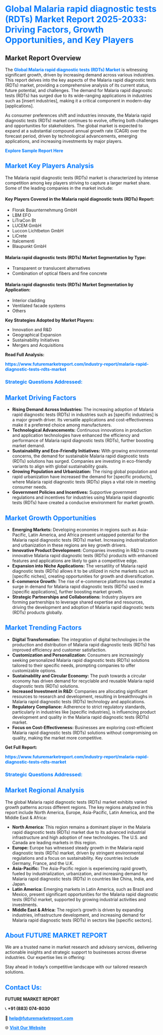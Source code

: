 <h1 style="color: #007BFF;">Global Malaria rapid diagnostic tests (RDTs) Market Report 2025-2033: Driving Factors, Growth Opportunities, and Key Players</h1>

<section id="overview">
<h2>Market Report Overview</h2>
<p>The <a href="https://www.futuremarketreport.com/industry-report/malaria-rapid-diagnostic-tests-rdts-market" style="color: #007BFF; text-decoration: none;"><strong>Global Malaria rapid diagnostic tests (RDTs) Market</strong></a> is witnessing significant growth, driven by increasing demand across various industries. This report delves into the key aspects of the Malaria rapid diagnostic tests (RDTs) market, providing a comprehensive analysis of its current status, future potential, and challenges. The demand for Malaria rapid diagnostic tests (RDTs) has surged due to its wide-ranging applications in industries such as [insert industries], making it a critical component in modern-day [applications].</p>
<p>As consumer preferences shift and industries innovate, the Malaria rapid diagnostic tests (RDTs) market continues to evolve, offering both challenges and opportunities for stakeholders. The global market is expected to expand at a substantial compound annual growth rate (CAGR) over the forecast period, driven by technological advancements, emerging applications, and increasing investments by major players.</p>
</section>

<section id="overview">
<p><a href="https://www.futuremarketreport.com/request-sample/reportId=37419" style="color: #007BFF; text-decoration: none;"><strong>Explore Sample Report Here</strong></a></p>
</section>

<section id="key-players">
<h2 style="color: #007BFF;">Market Key Players Analysis</h2>
<p>The Malaria rapid diagnostic tests (RDTs) market is characterized by intense competition among key players striving to capture a larger market share. Some of the leading companies in the market include:</p>
<h4>Key Players Covered in the Malaria rapid diagnostic tests (RDTs) Report:</h4>
<ul><li>Florak Bauunternehmung GmbH</li><li>LBM EFO</li><li>LiTraCon Bt</li><li>LUCEM GmbH</li><li>Luccon Lichtbeton GmbH</li><li>LiCrete</li><li>Italcementi</li><li>Blaupunkt GmbH</li></ul>
<h4>Malaria rapid diagnostic tests (RDTs) Market Segmentation by Type:</h4>
<ul><li>Transparent or translucent alternatives</li><li>Combination of optical fibers and fine concrete</li></ul>

<h4>Malaria rapid diagnostic tests (RDTs) Market Segmentation by Application:</h4>
<ul><li>Interior cladding</li><li>Ventilated facade systems</li><li>Others</li></ul>
<p><strong>Key Strategies Adopted by Market Players:</strong></p>
<ul>
<li>Innovation and R&D</li>
<li>Geographical Expansion</li>
<li>Sustainability Initiatives</li>
<li>Mergers and Acquisitions</li>
</ul>
</section>

<section>
<p><strong>Read Full Analysis: </strong></p><a href="https://www.futuremarketreport.com/industry-report/malaria-rapid-diagnostic-tests-rdts-market" style="color: #007BFF; text-decoration: none;"><strong>https://www.futuremarketreport.com/industry-report/malaria-rapid-diagnostic-tests-rdts-market</strong></a>
<h3 style="color: #007BFF;">Strategic Questions Addressed:</h3>
</section>

<section id="driving-factors">
<h2 style="color: #007BFF;">Market Driving Factors</h2>
<ul>
<li><strong>Rising Demand Across Industries:</strong> The increasing adoption of Malaria rapid diagnostic tests (RDTs) in industries such as [specific industries] is a major growth driver. Its versatile applications and cost-effectiveness make it a preferred choice among manufacturers.</li>
<li><strong>Technological Advancements:</strong> Continuous innovations in production and application technologies have enhanced the efficiency and performance of Malaria rapid diagnostic tests (RDTs), further boosting market demand.</li>
<li><strong>Sustainability and Eco-Friendly Initiatives:</strong> With growing environmental concerns, the demand for sustainable Malaria rapid diagnostic tests (RDTs) solutions has surged. Companies are investing in eco-friendly variants to align with global sustainability goals.</li>
<li><strong>Growing Population and Urbanization:</strong> The rising global population and rapid urbanization have increased the demand for [specific products], where Malaria rapid diagnostic tests (RDTs) plays a vital role in meeting consumer needs.</li>
<li><strong>Government Policies and Incentives:</strong> Supportive government regulations and incentives for industries using Malaria rapid diagnostic tests (RDTs) have created a conducive environment for market growth.</li>
</ul>
</section>

<section id="growth-opportunities">
<h2 style="color: #007BFF;">Market Growth Opportunities</h2>
<ul>
<li><strong>Emerging Markets:</strong> Developing economies in regions such as Asia-Pacific, Latin America, and Africa present untapped potential for the Malaria rapid diagnostic tests (RDTs) market. Increasing industrialization and urbanization in these regions are key growth drivers.</li>
<li><strong>Innovative Product Development:</strong> Companies investing in R&D to create innovative Malaria rapid diagnostic tests (RDTs) products with enhanced features and applications are likely to gain a competitive edge.</li>
<li><strong>Expansion into Niche Applications:</strong> The versatility of Malaria rapid diagnostic tests (RDTs) allows it to be utilized in niche markets such as [specific niches], creating opportunities for growth and diversification.</li>
<li><strong>E-commerce Growth:</strong> The rise of e-commerce platforms has created a surge in demand for Malaria rapid diagnostic tests (RDTs) used in [specific applications], further boosting market growth.</li>
<li><strong>Strategic Partnerships and Collaborations:</strong> Industry players are forming partnerships to leverage shared expertise and resources, driving the development and adoption of Malaria rapid diagnostic tests (RDTs) products globally.</li>
</ul>
</section>

<section id="trending-factors">
<h2 style="color: #007BFF;">Market Trending Factors</h2>
<ul>
<li><strong>Digital Transformation:</strong> The integration of digital technologies in the production and distribution of Malaria rapid diagnostic tests (RDTs) has improved efficiency and customer satisfaction.</li>
<li><strong>Customization and Personalization:</strong> Consumers are increasingly seeking personalized Malaria rapid diagnostic tests (RDTs) solutions tailored to their specific needs, prompting companies to offer customizable options.</li>
<li><strong>Sustainability and Circular Economy:</strong> The push towards a circular economy has driven demand for recyclable and reusable Malaria rapid diagnostic tests (RDTs) solutions.</li>
<li><strong>Increased Investment in R&D:</strong> Companies are allocating significant resources to research and development, resulting in breakthroughs in Malaria rapid diagnostic tests (RDTs) technology and applications.</li>
<li><strong>Regulatory Compliance:</strong> Adherence to strict regulatory standards, particularly in industries like [specific industries], is influencing product development and quality in the Malaria rapid diagnostic tests (RDTs) market.</li>
<li><strong>Focus on Cost-Effectiveness:</strong> Businesses are exploring cost-efficient Malaria rapid diagnostic tests (RDTs) solutions without compromising on quality, making the market more competitive.</li>
</ul>
</section>

<section>
<p><strong>Get Full Report: </strong></p><a href="https://www.futuremarketreport.com/industry-report/malaria-rapid-diagnostic-tests-rdts-market" style="color: #007BFF; text-decoration: none;"><strong>https://www.futuremarketreport.com/industry-report/malaria-rapid-diagnostic-tests-rdts-market</strong></a>
<h3 style="color: #007BFF;">Strategic Questions Addressed:</h3>
</section>


<section id="regional-analysis">
<h2 style="color: #007BFF;">Market Regional Analysis</h2>
<p>The global Malaria rapid diagnostic tests (RDTs) market exhibits varied growth patterns across different regions. The key regions analyzed in this report include North America, Europe, Asia-Pacific, Latin America, and the Middle East & Africa:</p>
<ul>
<li><strong>North America:</strong> This region remains a dominant player in the Malaria rapid diagnostic tests (RDTs) market due to its advanced industrial infrastructure and high adoption of new technologies. The U.S. and Canada are leading markets in this region.</li>
<li><strong>Europe:</strong> Europe has witnessed steady growth in the Malaria rapid diagnostic tests (RDTs) market, driven by stringent environmental regulations and a focus on sustainability. Key countries include Germany, France, and the U.K.</li>
<li><strong>Asia-Pacific:</strong> The Asia-Pacific region is experiencing rapid growth, fueled by industrialization, urbanization, and increasing demand for Malaria rapid diagnostic tests (RDTs) in countries like China, India, and Japan.</li>
<li><strong>Latin America:</strong> Emerging markets in Latin America, such as Brazil and Mexico, present significant opportunities for the Malaria rapid diagnostic tests (RDTs) market, supported by growing industrial activities and investments.</li>
<li><strong>Middle East & Africa:</strong> The region’s growth is driven by expanding industries, infrastructure development, and increasing demand for Malaria rapid diagnostic tests (RDTs) in sectors like [specific sectors].</li>
</ul>
</section>

<footer>
<h2 style="color: #007BFF;">About FUTURE MARKET REPORT</h2>
<p>We are a trusted name in market research and advisory services, delivering actionable insights and strategic support to businesses across diverse industries. Our expertise lies in offering:</p>

<p>Stay ahead in today’s competitive landscape with our tailored research solutions.</p>

<h2 style="color: #007BFF;">Contact Us:</h2>
<p><strong>FUTURE MARKET REPORT</strong></p>
<p>📞 <strong>+91 (883) 074-8030</strong></p>
<p>📧 <strong><a href="mailto:help@futuremarketreport.com" style="color: #007BFF;">help@futuremarketreport.com</a></strong></p>
<p>🌐 <strong><a href="https://www.futuremarketreport.com/" style="color: #007BFF;">Visit Our Website</a></strong></p>
</footer>